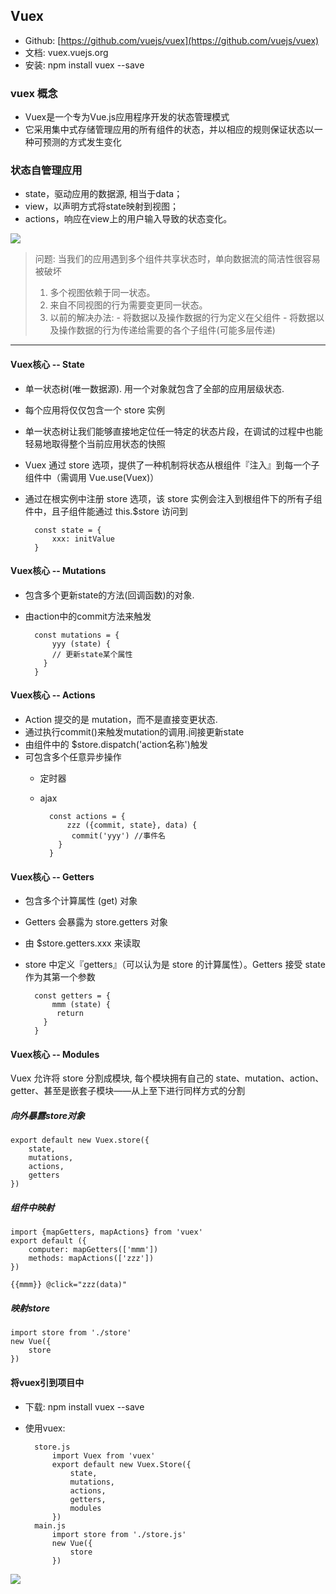 ## Vuex
- Github: [https://github.com/vuejs/vuex](https://github.com/vuejs/vuex)
- 文档: vuex.vuejs.org
- 安装: npm install vuex --save

### vuex 概念
- Vuex是一个专为Vue.js应用程序开发的状态管理模式
- 它采用集中式存储管理应用的所有组件的状态，并以相应的规则保证状态以一种可预测的方式发生变化

### 状态自管理应用
- state，驱动应用的数据源, 相当于data；
- view，以声明方式将state映射到视图；
- actions，响应在view上的用户输入导致的状态变化。

![](http://i.imgur.com/LBYfMzX.png)

> 问题: 当我们的应用遇到多个组件共享状态时，单向数据流的简洁性很容易被破坏
> 
> 1. 多个视图依赖于同一状态。
> 2. 来自不同视图的行为需要变更同一状态。
> 3. 以前的解决办法: 
	- 将数据以及操作数据的行为定义在父组件
	- 将数据以及操作数据的行为传递给需要的各个子组件(可能多层传递)

----------

#### Vuex核心 -- State
- 单一状态树(唯一数据源). 用一个对象就包含了全部的应用层级状态. 
- 每个应用将仅仅包含一个 store 实例
- 单一状态树让我们能够直接地定位任一特定的状态片段，在调试的过程中也能轻易地取得整个当前应用状态的快照
- Vuex 通过 store 选项，提供了一种机制将状态从根组件『注入』到每一个子组件中（需调用 Vue.use(Vuex)）
- 通过在根实例中注册 store 选项，该 store 实例会注入到根组件下的所有子组件中，且子组件能通过 this.$store 访问到

		const state = {
			xxx: initValue
		}

#### Vuex核心 -- Mutations
- 包含多个更新state的方法(回调函数)的对象. 
- 由action中的commit方法来触发

		const mutations = {
			yyy (state) {
			// 更新state某个属性	
		  }
		}

#### Vuex核心 -- Actions
- Action 提交的是 mutation，而不是直接变更状态. 
- 通过执行commit()来触发mutation的调用.间接更新state
- 由组件中的 $store.dispatch('action名称')触发
- 可包含多个任意异步操作
	- 定时器
	- ajax

			const actions = {
				zzz ({commit, state}, data) {
				 commit('yyy') //事件名
			  }
			}

#### Vuex核心 -- Getters
- 包含多个计算属性 (get) 对象
- Getters 会暴露为 store.getters 对象
- 由 $store.getters.xxx 来读取
- store 中定义『getters』（可以认为是 store 的计算属性）。Getters 接受 state 作为其第一个参数

		const getters = {
			mmm (state) {
			 return
		  }
		}

#### Vuex核心 -- Modules
Vuex 允许将 store 分割成模块, 每个模块拥有自己的 state、mutation、action、getter、甚至是嵌套子模块——从上至下进行同样方式的分割

##### 向外暴露store对象

	export default new Vuex.store({
		state,
		mutations,
		actions,
		getters
	})

##### 组件中映射

	import {mapGetters, mapActions} from 'vuex'
	export default ({
		computer: mapGetters(['mmm'])
		methods: mapActions(['zzz'])
	})

	{{mmm}} @click="zzz(data)"

##### 映射store

	import store from './store'
	new Vue({
		store
	})

#### 将vuex引到项目中
* 下载: npm install vuex --save
* 使用vuex:

		store.js
			import Vuex from 'vuex'
			export default new Vuex.Store({
				state,
				mutations,
				actions,
				getters,
				modules
			})
		main.js
			import store from './store.js'
			new Vue({
				store
			})

![](http://i.imgur.com/oL4GZt7.png)
